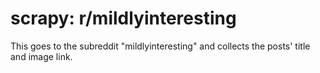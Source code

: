 # scrapy: r/mildlyinteresting

This goes to the subreddit "mildlyinteresting" and collects the posts' title and image link.
